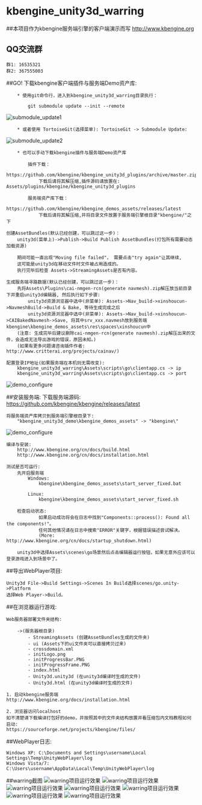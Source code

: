 kbengine_unity3d_warring
=============

##本项目作为kbengine服务端引擎的客户端演示而写
http://www.kbengine.org

## QQ交流群
	群1: 16535321 
	群2: 367555003


##GO!
	下载kbengine客户端插件与服务端Demo资产库:

		* 使用git命令行，进入到kbengine_unity3d_warring目录执行：

			git submodule update --init --remote
![submodule_update1](http://www.kbengine.org/assets/img/screenshots/gitbash_submodule.png)

		* 或者使用 TortoiseGit(选择菜单): TortoiseGit -> Submodule Update:
![submodule_update2](http://www.kbengine.org/assets/img/screenshots/unity3d_plugins_submodule_update.jpg)

		* 也可以手动下载kbengine插件与服务端Demo资产库

			插件下载：
				https://github.com/kbengine/kbengine_unity3d_plugins/archive/master.zip
				下载后请将其解压缩,插件源码请放置在: Assets/plugins/kbengine/kbengine_unity3d_plugins

			服务端资产库下载：
				https://github.com/kbengine/kbengine_demos_assets/releases/latest
				下载后请将其解压缩,并将目录文件放置于服务端引擎根目录"kbengine/"之下

	创建AssetBundles(默认已经创建，可以跳过这一步)：
		unity3d(菜单上)->Publish->Build Publish AssetBundles(打包所有需要动态加载资源)

		期间可能一直出现"Moving file failed"， 需要点击"try again"让其继续, 
		这可能是unity3d在移动文件时文件被占用造成的。
		执行完毕后检查 Assets->StreamingAssets是否有内容。

	生成服务端寻路数据(默认已经创建，可以跳过这一步)：
		先将Assets\Plugins\cai-nmgen-rcn(generate navmesh).zip解压放当前目录下并重启unity3d编辑器, 然后执行如下步骤:
			unity3d资源浏览器中选中(非菜单): Assets->Nav_build->xinshoucun->NavmeshBuild->Build & Bake, 等待生成完成之后
			unity3d资源浏览器中选中(非菜单): Assets->Nav_build->xinshoucun->CAIBakedNavmesh->Save, 将其中srv_xxx.navmesh放到服务端kbengine\kbengine_demos_assets\res\spaces\xinshoucun中
		(注意: 生成完毕后建议删除cai-nmgen-rcn(generate navmesh).zip解压出来的文件，会造成无法导出游戏的错误，原因未知。)
		(如果有更多问题请咨询插件作者: http://www.critterai.org/projects/cainav/)

	配置登录IP地址(如果服务端在本机则无需改变):
		kbengine_unity3d_warring\Assets\scripts\go\clientapp.cs -> ip
		kbengine_unity3d_warring\Assets\scripts\go\clientapp.cs -> port
![demo_configure](http://www.kbengine.org/assets/img/screenshots/demo_configure.jpg)


##安装服务端:
	下载服务端源码:
		https://github.com/kbengine/kbengine/releases/latest

	将服务端资产库拷贝到服务端引擎根目录下:
		"kbengine_unity3d_demo\kbengine_demos_assets" -> "kbengine\"

![demo_configure](http://www.kbengine.org/assets/img/screenshots/demo_copy_kbengine.jpg)

	编译与安装:
		http://www.kbengine.org/cn/docs/build.html
		http://www.kbengine.org/cn/docs/installation.html

	测试是否可运行:
		先开启服务端
			Windows:
				kbengine\kbengine_demos_assets\start_server_fixed.bat

			Linux:
				kbengine\kbengine_demos_assets\start_server_fixed.sh

		检查启动状态:
				如果启动成功将会在日志中找到"Components::process(): Found all the components!"。
				任何其他情况请在日志中搜索"ERROR"关键字，根据错误描述尝试解决。
				(More: http://www.kbengine.org/cn/docs/startup_shutdown.html)

		unity3d中选择Assets\scenes\go场景然后点击编辑器运行按钮，如果无意外应该可以登录游戏进入到场景中了。

##导出WebPlayer项目:

	Unity3d File->Build Settings->Scenes In Build选择scenes/go.unity->Platform
	选择Web Player->Build。 


##在浏览器运行游戏:

	Web服务器部署文件夹结构:

		->(服务器根目录)
			- StreamingAssets (创建AssetBundles生成的文件夹)
			- ui (Assets下的ui文件夹可以直接拷贝过来)
			- crossdomain.xml
			- initLogo.png
			- initProgressBar.PNG
			- initProgressFrame.PNG
			- index.html
			- Unity3d.unity3d (在unity3d编译时生成的文件)
			- Unity3d.html (在unity3d编译时生成的文件)

	1. 启动kbengine服务端
	http://www.kbengine.org/docs/installation.html

	2. 浏览器访问localhost
	如不清楚请下载编译打包好的demo，并按照其中的文件夹结构放置并看压缩包内文档教程如何启动:
	https://sourceforge.net/projects/kbengine/files/


##WebPlayer日志:

	Windows XP: C:\Documents and Settings\username\Local  Settings\Temp\UnityWebPlayer\log
	Windows Vista/7: C:\Users\username\AppData\Local\Temp\UnityWebPlayer\log

##warring截图
![warring项目运行效果](http://www.kbengine.org/assets/img/screenshots/unity3d_demo1.jpg)
![warring项目运行效果](http://www.kbengine.org/assets/img/screenshots/unity3d_demo2.jpg)
![warring项目运行效果](http://www.kbengine.org/assets/img/screenshots/unity3d_demo3.jpg)
![warring项目运行效果](http://www.kbengine.org/assets/img/screenshots/unity3d_demo4.jpg)
![warring项目运行效果](http://www.kbengine.org/assets/img/screenshots/unity3d_demo5.jpg)
![warring项目运行效果](http://www.kbengine.org/assets/img/screenshots/unity3d_demo6.jpg)
![warring项目运行效果](http://www.kbengine.org/assets/img/screenshots/unity3d_demo33.jpg)
